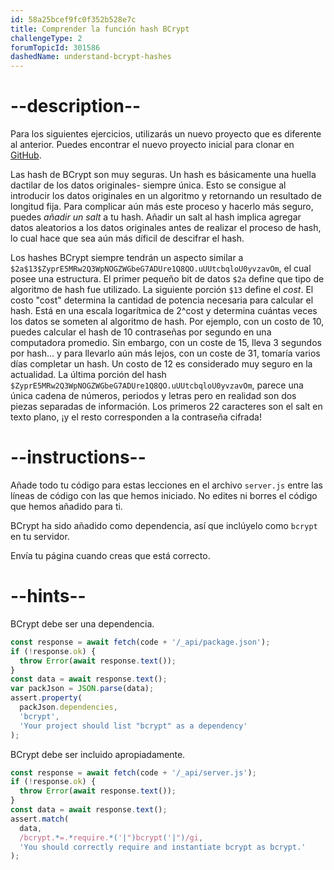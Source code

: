 ```yaml
---
id: 58a25bcef9fc0f352b528e7c
title: Comprender la función hash BCrypt
challengeType: 2
forumTopicId: 301586
dashedName: understand-bcrypt-hashes
---
```


# --description--

Para los siguientes ejercicios, utilizarás un nuevo proyecto que es diferente al anterior. Puedes encontrar el nuevo proyecto inicial para clonar en <a href="https://github.com/freeCodeCamp/boilerplate-bcrypt/" target="_blank" rel="noopener noreferrer nofollow">GitHub</a>.

Las hash de BCrypt son muy seguras. Un hash es básicamente una huella dactilar de los datos originales- siempre única. Esto se consigue al introducir los datos originales en un algoritmo y retornando un resultado de longitud fija. Para complicar aún más este proceso y hacerlo más seguro, puedes *añadir un salt* a tu hash. Añadir un salt al hash implica agregar datos aleatorios a los datos originales antes de realizar el proceso de hash, lo cual hace que sea aún más díficil de descifrar el hash.

Los hashes BCrypt siempre tendrán un aspecto similar a `$2a$13$ZyprE5MRw2Q3WpNOGZWGbeG7ADUre1Q8QO.uUUtcbqloU0yvzavOm`, el cual posee una estructura. El primer pequeño bit de datos `$2a` define que tipo de algoritmo de hash fue utilizado. La siguiente porción `$13` define el *cost*. El costo "cost" determina la cantidad de potencia necesaria para calcular el hash. Está en una escala logarítmica de 2^cost y determina cuántas veces los datos se someten al algoritmo de hash. Por ejemplo, con un costo de 10, puedes calcular el hash de 10 contraseñas por segundo en una computadora promedio. Sin embargo, con un coste de 15, lleva 3 segundos por hash... y para llevarlo aún más lejos, con un coste de 31, tomaría varios días completar un hash. Un costo de 12 es considerado muy seguro en la actualidad. La última porción del hash `$ZyprE5MRw2Q3WpNOGZWGbeG7ADUre1Q8QO.uUUtcbqloU0yvzavOm`, parece una única cadena de números, periodos y letras pero en realidad son dos piezas separadas de información. Los primeros 22 caracteres son el salt en texto plano, ¡y el resto corresponden a la contraseña cifrada!

# --instructions--

Añade todo tu código para estas lecciones en el archivo `server.js` entre las líneas de código con las que hemos iniciado. No edites ni borres el código que hemos añadido para ti.

BCrypt ha sido añadido como dependencia, así que inclúyelo como `bcrypt` en tu servidor.

Envía tu página cuando creas que está correcto.

# --hints--

BCrypt debe ser una dependencia.

```js
const response = await fetch(code + '/_api/package.json');
if (!response.ok) {
  throw Error(await response.text());
}
const data = await response.text();
var packJson = JSON.parse(data);
assert.property(
  packJson.dependencies,
  'bcrypt',
  'Your project should list "bcrypt" as a dependency'
);
```

BCrypt debe ser incluido apropiadamente.

```js
const response = await fetch(code + '/_api/server.js');
if (!response.ok) {
  throw Error(await response.text());
}
const data = await response.text();
assert.match(
  data,
  /bcrypt.*=.*require.*('|")bcrypt('|")/gi,
  'You should correctly require and instantiate bcrypt as bcrypt.'
);
```

